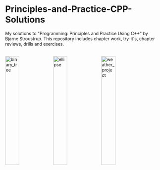 # Principles-and-Practice-CPP-Solutions

My solutions to "Programming: Principles and Practice Using C++" by Bjarne Stroustrup. This repository includes chapter work, try-it's, chapter reviews, drills and exercises.

<br>
<img src="https://user-images.githubusercontent.com/63466463/140851293-522cfd05-6ffc-4100-8228-717feada37f4.jpg" width="30%" title="binary_tree"  alt="binary_tree"></img>
<img src="https://user-images.githubusercontent.com/63466463/140851280-294cd318-0f31-45dd-9a66-6bd326f9dec3.jpg" width="30%" title="ellipse"  alt="ellipse"></img>
<img src="https://user-images.githubusercontent.com/63466463/140851288-41c04dd1-c67d-4514-a419-b7f5e1eca3d8.jpg" width="30%" title="weather_project"  alt="weather_project"></img>